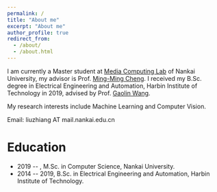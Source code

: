 ```yaml
---
permalink: /
title: "About me"
excerpt: "About me"
author_profile: true
redirect_from: 
  - /about/
  - /about.html
---
```


I am currently a Master student at [Media Computing Lab](https://mmcheng.net/) of Nankai University, my advisor is Prof. [Ming-Ming Cheng](https://mmcheng.net/cmm/). 
I received my B.Sc. degree in Electrical Engineering and Automation, Harbin Institute of Technology in 2019, advised by Prof. [Gaolin Wang](http://homepage.hit.edu.cn/wanggaolin). 

My research interests include Machine Learning and Computer Vision.

Email: liuzhiang AT mail.nankai.edu.cn

# Education
* 2019 -- , M.Sc. in Computer Science, Nankai University.
* 2014 -- 2019, B.Sc. in Electrical Engineering and Automation, Harbin Institute of Technology.
